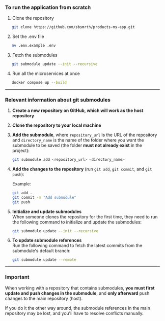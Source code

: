 ### To run the application from scratch

1. Clone the repository

```bash
   git clone https://github.com/sbsmrth/products-ms-app.git
```

2. Set the .env file

```bash
   mv .env.example .env
```

3. Fetch the submodules

```bash
   git submodule update --init --recursive
```

4. Run all the microservices at once

```bash
   docker compose up --build
```

---

### Relevant information about git submodules

1. **Create a new repository on GitHub, which will work as the host repository**

2. **Clone the repository to your local machine**

3. **Add the submodule**, where `repository_url` is the URL of the repository and `directory_name` is the name of the folder where you want the submodule to be saved (the folder **must not already exist** in the project):

   ```bash
   git submodule add <repository_url> <directory_name>
   ```

4. **Add the changes to the repository** (run `git add`, `git commit`, and `git push`):

   Example:

   ```bash
   git add .
   git commit -m "Add submodule"
   git push
   ```

5. **Initialize and update submodules**  
   When someone clones the repository for the first time, they need to run the following command to initialize and update the submodules:

   ```bash
   git submodule update --init --recursive
   ```

6. **To update submodule references**  
   Run the following command to fetch the latest commits from the submodule's default branch:

   ```bash
   git submodule update --remote
   ```

---

### Important

When working with a repository that contains submodules, **you must first update and push changes in the submodule**, and **only afterward** push changes to the main repository (host).

If you do it the other way around, the submodule references in the main repository may be lost, and you'll have to resolve conflicts manually.


